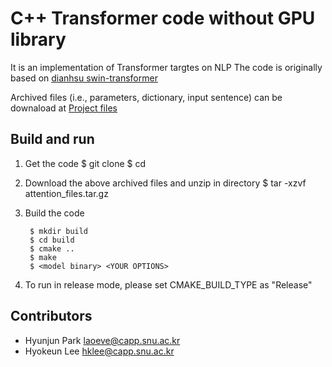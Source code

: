 C++ Transformer code without GPU library
==================================================
It is an implementation of Transformer targtes on NLP
The code is originally based on [dianhsu swin-transformer](https://github.com/dianhsu/swin-transformer-cpp.git)

Archived files (i.e., parameters, dictionary, input sentence) can be downaload at [Project files](https://drive.google.com/drive/folders/17wloS01iR_vWAiZKwJCC8_3HH8-uIaxR?usp=sharing)

Build and run 
-------------------------
1. Get the code
        $ git clone <url>
        $ cd <PROJECT DIRECTORY>

2. Download the above archived files and unzip in directory
        $ tar -xzvf attention_files.tar.gz

3. Build the code

        $ mkdir build
        $ cd build
        $ cmake ..
        $ make 
        $ <model binary> <YOUR OPTIONS>

4. To run in release mode, please set CMAKE_BUILD_TYPE as "Release"

Contributors
-----------------------
+ Hyunjun Park     laoeve@capp.snu.ac.kr
+ Hyokeun Lee      hklee@capp.snu.ac.kr

